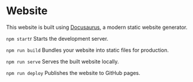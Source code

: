 # Website

This website is built using [Docusaurus](https://docusaurus.io/), a modern static website generator.

`npm start`r
Starts the development server.

`npm run build`
Bundles your website into static files for production.

`npm run serve`
Serves the built website locally.

`npm run deploy`
Publishes the website to GitHub pages.